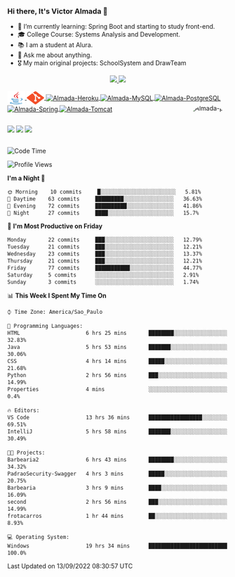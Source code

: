 ### Hi there, It's Victor Almada 👋


- 🌱 I’m currently learning: Spring Boot and starting to study front-end.
- 🎓 College Course: Systems Analysis and Development.
- 📚  I am a student at Alura.
- 💬 Ask me about anything.
- 🎖 My main original projects: SchoolSystem and DrawTeam


<div align="center">
  <a href="https://github.com/Almadavic">
  <img height="180em" src="https://github-readme-stats.vercel.app/api?username=Almadavic&show_icons=true&theme=dracula&include_all_commits=true&count_private=true"/>
  <img height="180em" src="https://github-readme-stats.vercel.app/api/top-langs/?username=Almadavic&layout=compact&langs_count=7&theme=dracula"/>
</div>
<div style="display: inline_block"><br>
  <img align="center" alt="Almada-Java" height="30" width="40" src="https://raw.githubusercontent.com/devicons/devicon/master/icons/java/java-original.svg">
  <img align="center" alt="Almada-Git" height="30" width="40" src="https://raw.githubusercontent.com/devicons/devicon/master/icons/git/git-original.svg">
  <img align="center" alt="Almada-Heroku" height="30" width="40" src="https://cdn.jsdelivr.net/gh/devicons/devicon/icons/heroku/heroku-plain-wordmark.svg" />             
  <img align="center" alt="Almada-MySQL" height="30" width="40" src="https://cdn.jsdelivr.net/gh/devicons/devicon/icons/mysql/mysql-original-wordmark.svg" />
  <img align="center" alt="Almada-PostgreSQL" height="30" width="40" src="https://cdn.jsdelivr.net/gh/devicons/devicon/icons/postgresql/postgresql-plain-wordmark.svg" />
  <img align="center" alt="Almada-Spring" height="30" width="40" src="https://cdn.jsdelivr.net/gh/devicons/devicon/icons/spring/spring-original-wordmark.svg" />
  <img align="center" alt="Almada-Tomcat" height="30" width="40" src="https://cdn.jsdelivr.net/gh/devicons/devicon/icons/tomcat/tomcat-original-wordmark.svg" />
  <img align="right" alt="Almada-pic" height="150" style="border-radius:50px;" src="https://user-images.githubusercontent.com/85299065/185514627-94fcf387-edc6-4c24-88f1-b4873ccd49e9.png">
</div>
  
  ##
 
<div> 
  <a href="https://www.youtube.com/channel/UCUrcUNA90M_ZqLEcQxd3UNA" target="_blank"><img src="https://img.shields.io/badge/YouTube-FF0000?style=for-the-badge&logo=youtube&logoColor=white" target="_blank"></a>
 <a href = "mailto:almadavic@live.com"><img src="https://img.shields.io/badge/-Gmail-%23333?style=for-the-badge&logo=gmail&logoColor=white" target="_blank"></a>
  <a href="https://www.linkedin.com/in/victoralmada/" target="_blank"><img src="https://img.shields.io/badge/-LinkedIn-%230077B5?style=for-the-badge&logo=linkedin&logoColor=white" target="_blank"></a> 
</div>

##

<!--START_SECTION:waka-->
![Code Time](http://img.shields.io/badge/Code%20Time-74%20hrs%2051%20mins-blue)

![Profile Views](http://img.shields.io/badge/Profile%20Views-30-blue)

**I'm a Night 🦉** 

```text
🌞 Morning    10 commits     █░░░░░░░░░░░░░░░░░░░░░░░░   5.81% 
🌆 Daytime    63 commits     █████████░░░░░░░░░░░░░░░░   36.63% 
🌃 Evening    72 commits     ██████████░░░░░░░░░░░░░░░   41.86% 
🌙 Night      27 commits     ████░░░░░░░░░░░░░░░░░░░░░   15.7%

```
📅 **I'm Most Productive on Friday** 

```text
Monday       22 commits     ███░░░░░░░░░░░░░░░░░░░░░░   12.79% 
Tuesday      21 commits     ███░░░░░░░░░░░░░░░░░░░░░░   12.21% 
Wednesday    23 commits     ███░░░░░░░░░░░░░░░░░░░░░░   13.37% 
Thursday     21 commits     ███░░░░░░░░░░░░░░░░░░░░░░   12.21% 
Friday       77 commits     ███████████░░░░░░░░░░░░░░   44.77% 
Saturday     5 commits      ░░░░░░░░░░░░░░░░░░░░░░░░░   2.91% 
Sunday       3 commits      ░░░░░░░░░░░░░░░░░░░░░░░░░   1.74%

```


📊 **This Week I Spent My Time On** 

```text
⌚︎ Time Zone: America/Sao_Paulo

💬 Programming Languages: 
HTML                     6 hrs 25 mins       ████████░░░░░░░░░░░░░░░░░   32.83% 
Java                     5 hrs 53 mins       ███████░░░░░░░░░░░░░░░░░░   30.06% 
CSS                      4 hrs 14 mins       █████░░░░░░░░░░░░░░░░░░░░   21.68% 
Python                   2 hrs 56 mins       ███░░░░░░░░░░░░░░░░░░░░░░   14.99% 
Properties               4 mins              ░░░░░░░░░░░░░░░░░░░░░░░░░   0.4%

🔥 Editors: 
VS Code                  13 hrs 36 mins      █████████████████░░░░░░░░   69.51% 
IntelliJ                 5 hrs 58 mins       ███████░░░░░░░░░░░░░░░░░░   30.49%

🐱‍💻 Projects: 
Barbearia2               6 hrs 43 mins       ████████░░░░░░░░░░░░░░░░░   34.32% 
PadraoSecurity-Swagger   4 hrs 3 mins        █████░░░░░░░░░░░░░░░░░░░░   20.75% 
Barbearia                3 hrs 9 mins        ████░░░░░░░░░░░░░░░░░░░░░   16.09% 
second                   2 hrs 56 mins       ███░░░░░░░░░░░░░░░░░░░░░░   14.99% 
frotacarros              1 hr 44 mins        ██░░░░░░░░░░░░░░░░░░░░░░░   8.93%

💻 Operating System: 
Windows                  19 hrs 34 mins      █████████████████████████   100.0%

```


 Last Updated on 13/09/2022 08:30:57 UTC
<!--END_SECTION:waka-->
